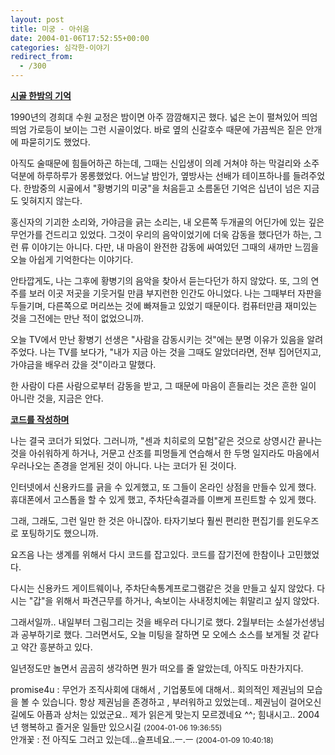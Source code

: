 ```yaml
---
layout: post
title: 미궁 - 아쉬움
date: 2004-01-06T17:52:55+00:00
categories: 심각한-이야기
redirect_from:
  - /300
---
```


<u><b>시골 한밤의 기억</b></u>

1990년의 경희대 수원 교정은 밤이면 아주 깜깜해지곤 했다. 넓은 논이 펼쳐있어 띄엄띄엄 가로등이 보이는 그런 시골이었다. 바로 옆의 신갈호수 때문에 가끔씩은 짙은 안개에 파묻히기도 했었다.

아직도 술때문에 힘들어하곤 하는데, 그때는 신입생이 의례 거쳐야 하는 막걸리와 소주덕분에 하루하루가 몽롱했었다. 어느날 밤인가, 옆방사는 선배가 테이프하나를 들려주었다. 한밤중의 시골에서 "황병기의 미궁"을 처음듣고 소름돋던 기억은 십년이 넘은 지금도 잊혀지지 않는다.

홍신자의 기괴한 소리와, 가야금을 긁는 소리는, 내 오른쪽 두개골의 어딘가에 있는 깊은 무언가를 건드리고 있었다. 그것이 우리의 음악이었기에 더욱 감동을 했다던가 하는, 그런 류 이야기는 아니다. 다만, 내 마음이 완전한 감동에 싸여있던 그때의 새까만 느낌을 오늘 아쉽게 기억한다는 이야기다.

안타깝게도, 나는 그후에 황병기의 음악을 찾아서 듣는다던가 하지 않았다. 또, 그의 연주를 보러 이곳 저곳을 기웃거릴 만큼 부지런한 인간도 아니었다. 나는 그때부터 자판을 두들기며, 다른쪽으로 머리쓰는 것에 빠져들고 있었기 때문이다. 컴퓨터만큼 재미있는 것을 그전에는 만난 적이 없었으니까.

오늘 TV에서 만난 황병기 선생은 "사람을 감동시키는 것"에는 분명 이유가 있음을 알려주었다. 나는 TV를 보다가, "내가 지금 아는 것을 그때도 알았더라면, 전부 집어던지고, 가야금을 배우러 갔을 것"이라고 말했다.

한 사람이 다른 사람으로부터 감동을 받고, 그 때문에 마음이 흔들리는 것은 흔한 일이 아니란 것을, 지금은 안다.

<u><b>코드를 작성하며</b></u>

나는 결국 코더가 되었다. 그러니까, "센과 치히로의 모험"같은 것으로 상영시간 끝나는 것을 아쉬워하게 하거나, 거문고 산조를 피멍들게 연습해서 한 두명 일지라도 마음에서 우러나오는 존경을 얻게된 것이 아니다. 나는 코더가 된 것이다.

인터넷에서 신용카드를 긁을 수 있게했고, 또 그들이 온라인 상점을 만들수 있게 했다. 휴대폰에서 고스톱을 할 수 있게 했고, 주차단속결과를 이쁘게 프린트할 수 있게 했다.

그래, 그래도, 그런 일만 한 것은 아니잖아. 타자기보다 훨씬 편리한 편집기를 윈도우즈로 포팅하기도 했으니까.

요즈음 나는 생계를 위해서 다시 코드를 잡고있다. 코드를 잡기전에 한참이나 고민했었다.

다시는 신용카드 게이트웨이나, 주차단속통계프로그램같은 것을 만들고 싶지 않았다. 다시는 "갑"을 위해서 파견근무를 하거나, 속보이는 사내정치에는 휘말리고 싶지 않았다.

그래서일까.. 내일부터 그림그리는 것을 배우러 다니기로 했다. 2월부터는 소설가선생님과 공부하기로 했다. 그러면서도, 오늘 미팅을 잘하면 모 오에스 소스를 보게될 것 같다고 약간 흥분하고 있다.

일년정도만 놀면서 곰곰히 생각하면 뭔가 떠오를 줄 알았는데, 아직도 마찬가지다.
<div id=comments>
<div class=comment>
<!--- cmt:630 --->
<!--- mail: --->
<!--- parent:0 --->
promise4u : 
무언가 조직사회에 대해서 , 기업풍토에 대해서.. 회의적인 제권님의 모습을 볼 수 있습니다. 
항상 제권님을 존경하고 , 부러워하고 있었는데.. 
제권님이 걸어오신 길에도 아픔과 상처는 있었군요..
제가 읽은게 맞는지 모르겠네요 ^^; 
힘내시고.. 2004년 행복하고 즐거운 일들만 있으시길
 <small>(2004-01-06 19:36:55)</small>
</div>
<div class=comment>
<!--- cmt:631 --->
<!--- mail: --->
<!--- parent:0 --->
안개꽃 : 
전 아직도 그러고 있는데...슬프네요..ㅡ.ㅡ
 <small>(2004-01-09 10:40:18)</small>
</div>
</div>
